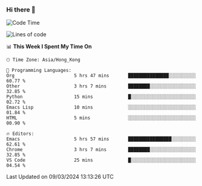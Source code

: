 ### Hi there 👋

<!--
**nicehiro/nicehiro** is a ✨ _special_ ✨ repository because its `README.md` (this file) appears on your GitHub profile.

Here are some ideas to get you started:

- 🔭 I’m currently working on ...
- 🌱 I’m currently learning ...
- 👯 I’m looking to collaborate on ...
- 🤔 I’m looking for help with ...
- 💬 Ask me about ...
- 📫 How to reach me: ...
- 😄 Pronouns: ...
- ⚡ Fun fact: ...
-->

<!--START_SECTION:waka-->
![Code Time](http://img.shields.io/badge/Code%20Time-279%20hrs%2051%20mins-blue)

![Lines of code](https://img.shields.io/badge/From%20Hello%20World%20I%27ve%20Written-2.6%20million%20lines%20of%20code-blue)

📊 **This Week I Spent My Time On** 

```text
🕑︎ Time Zone: Asia/Hong_Kong

💬 Programming Languages: 
Org                      5 hrs 47 mins       ███████████████░░░░░░░░░░   60.77 % 
Other                    3 hrs 7 mins        ████████░░░░░░░░░░░░░░░░░   32.85 % 
Python                   15 mins             █░░░░░░░░░░░░░░░░░░░░░░░░   02.72 % 
Emacs Lisp               10 mins             ░░░░░░░░░░░░░░░░░░░░░░░░░   01.84 % 
HTML                     5 mins              ░░░░░░░░░░░░░░░░░░░░░░░░░   00.90 % 

🔥 Editors: 
Emacs                    5 hrs 57 mins       ████████████████░░░░░░░░░   62.61 % 
Chrome                   3 hrs 7 mins        ████████░░░░░░░░░░░░░░░░░   32.85 % 
VS Code                  25 mins             █░░░░░░░░░░░░░░░░░░░░░░░░   04.54 % 
```


 Last Updated on 09/03/2024 13:13:26 UTC
<!--END_SECTION:waka-->
